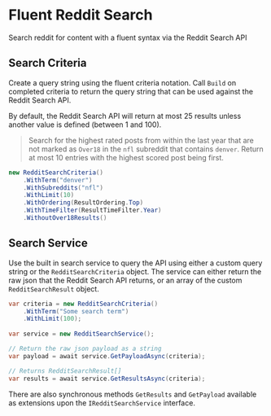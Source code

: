 # Fluent Reddit Search

Search reddit for content with a fluent syntax via the Reddit Search API

## Search Criteria

Create a query string using the fluent criteria notation. Call `Build` on completed criteria to return the query string that can be used against the Reddit Search API.

By default, the Reddit Search API will return at most 25 results unless another value is defined (between 1 and 100).


> Search for the highest rated posts from within the last year that are not marked as `Over18` in the `nfl` subreddit that contains `denver`. Return at most 10 entries with the highest scored post being first.

```c#
new RedditSearchCriteria()
	.WithTerm("denver")
    .WithSubreddits("nfl")
    .WithLimit(10)
    .WithOrdering(ResultOrdering.Top)
    .WithTimeFilter(ResultTimeFilter.Year)
    .WithoutOver18Results()
```

## Search Service

Use the built in search service to query the API using either a custom query string or the `RedditSearchCriteria` object. The service can either return the raw json that the Reddit Search API returns, or an array of the custom `RedditSearchResult` object.


```c#
var criteria = new RedditSearchCriteria()
	.WithTerm("Some search term")
	.WithLimit(100);
	
var service = new RedditSearchService();

// Return the raw json payload as a string
var payload = await service.GetPayloadAsync(criteria);

// Returns RedditSearchResult[]
var results = await service.GetResultsAsync(criteria);
```

There are also synchronous methods `GetResults` and `GetPayload` available as extensions upon the `IRedditSearchService` interface.

